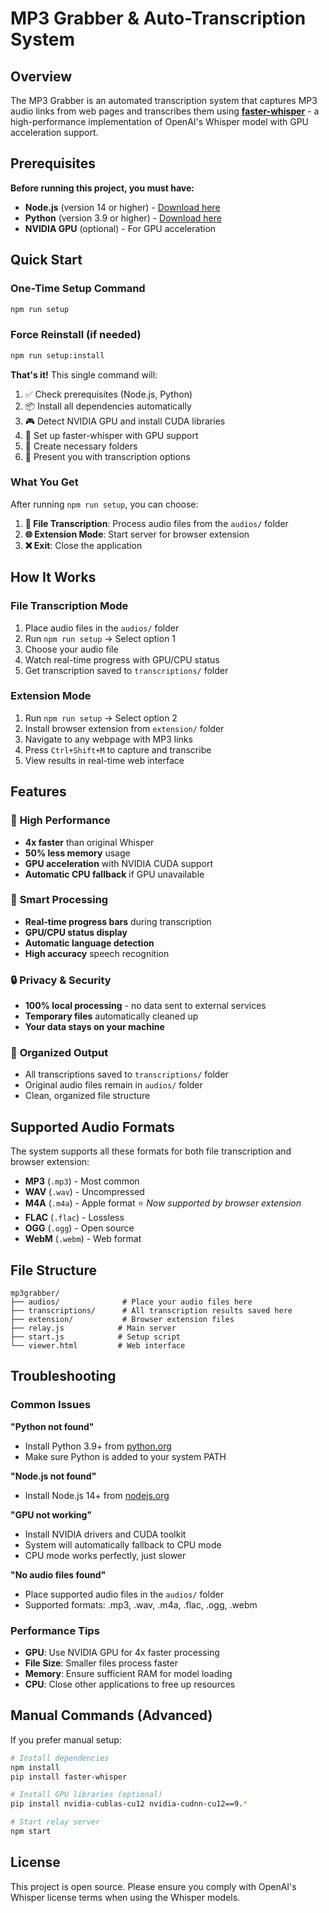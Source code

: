 # MP3 Grabber & Auto-Transcription System

## Overview

The MP3 Grabber is an automated transcription system that captures MP3 audio links from web pages and transcribes them using **[faster-whisper](https://github.com/SYSTRAN/faster-whisper)** - a high-performance implementation of OpenAI's Whisper model with GPU acceleration support.

## Prerequisites

**Before running this project, you must have:**

- **Node.js** (version 14 or higher) - [Download here](https://nodejs.org/)
- **Python** (version 3.9 or higher) - [Download here](https://python.org/)
- **NVIDIA GPU** (optional) - For GPU acceleration

## Quick Start

### One-Time Setup Command

```bash
npm run setup
```

### Force Reinstall (if needed)

```bash
npm run setup:install
```

**That's it!** This single command will:
1. ✅ Check prerequisites (Node.js, Python)
2. 📦 Install all dependencies automatically
3. 🎮 Detect NVIDIA GPU and install CUDA libraries
4. 🐍 Set up faster-whisper with GPU support
5. 📁 Create necessary folders
6. 🚀 Present you with transcription options

### What You Get

After running `npm run setup`, you can choose:

1. **📁 File Transcription**: Process audio files from the `audios/` folder
2. **🌐 Extension Mode**: Start server for browser extension
3. **❌ Exit**: Close the application

## How It Works

### File Transcription Mode
1. Place audio files in the `audios/` folder
2. Run `npm run setup` → Select option 1
3. Choose your audio file
4. Watch real-time progress with GPU/CPU status
5. Get transcription saved to `transcriptions/` folder

### Extension Mode
1. Run `npm run setup` → Select option 2
2. Install browser extension from `extension/` folder
3. Navigate to any webpage with MP3 links
4. Press `Ctrl+Shift+M` to capture and transcribe
5. View results in real-time web interface

## Features

### 🚀 **High Performance**
- **4x faster** than original Whisper
- **50% less memory** usage
- **GPU acceleration** with NVIDIA CUDA support
- **Automatic CPU fallback** if GPU unavailable

### 🎯 **Smart Processing**
- **Real-time progress bars** during transcription
- **GPU/CPU status display** 
- **Automatic language detection**
- **High accuracy** speech recognition

### 🔒 **Privacy & Security**
- **100% local processing** - no data sent to external services
- **Temporary files** automatically cleaned up
- **Your data stays on your machine**

### 📁 **Organized Output**
- All transcriptions saved to `transcriptions/` folder
- Original audio files remain in `audios/` folder
- Clean, organized file structure

## Supported Audio Formats

The system supports all these formats for both file transcription and browser extension:

- **MP3** (`.mp3`) - Most common
- **WAV** (`.wav`) - Uncompressed
- **M4A** (`.m4a`) - Apple format ⭐ *Now supported by browser extension*
- **FLAC** (`.flac`) - Lossless
- **OGG** (`.ogg`) - Open source
- **WebM** (`.webm`) - Web format

## File Structure

```
mp3grabber/
├── audios/              # Place your audio files here
├── transcriptions/      # All transcription results saved here
├── extension/           # Browser extension files
├── relay.js            # Main server
├── start.js            # Setup script
└── viewer.html         # Web interface
```

## Troubleshooting

### Common Issues

**"Python not found"**
- Install Python 3.9+ from [python.org](https://python.org/)
- Make sure Python is added to your system PATH

**"Node.js not found"**
- Install Node.js 14+ from [nodejs.org](https://nodejs.org/)

**"GPU not working"**
- Install NVIDIA drivers and CUDA toolkit
- System will automatically fallback to CPU mode
- CPU mode works perfectly, just slower

**"No audio files found"**
- Place supported audio files in the `audios/` folder
- Supported formats: .mp3, .wav, .m4a, .flac, .ogg, .webm

### Performance Tips

- **GPU**: Use NVIDIA GPU for 4x faster processing
- **File Size**: Smaller files process faster
- **Memory**: Ensure sufficient RAM for model loading
- **CPU**: Close other applications to free up resources

## Manual Commands (Advanced)

If you prefer manual setup:

```bash
# Install dependencies
npm install
pip install faster-whisper

# Install GPU libraries (optional)
pip install nvidia-cublas-cu12 nvidia-cudnn-cu12==9.*

# Start relay server
npm start
```

## License

This project is open source. Please ensure you comply with OpenAI's Whisper license terms when using the Whisper models.